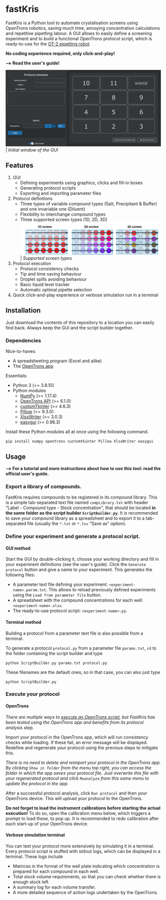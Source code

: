 # fastKris
FastKris is a Python tool to automate crystalisation screens using OpenTrons robotics, saving much time, annoying concentration calculations and repetitive pipetting labour.
A GUI allows to easily define a screening experiment and to build a functional OpenTrons protocol script, which is ready-to-use for the [OT-2 pipetting robot](https://opentrons.com/).

**No coding experience required, only click-and-play!**

**--> Read the user's guide!**

![](images/GUI_initial.png)
| _Initial window of the GUI_

## Features

1. GUI
	- Defining experiments using graphics, clicks and fill-in boxes
	- Generating protocol scripts
	- Exporting and importing parameter files
2. Protocol definitions
	- Three types of variable compound types (Salt, Precipitant & Buffer) and one invariable one (Diluent)
	- Flexibility to interchange compound types
	- Three supported screen types (1D, 2D, 3D)
	![](images/screentypes.png)
	| _Supported screen types_
3. Protocol execution
	- Protocol consistency checks
	- Tip and time saving behaviour
	- Droplet spills avoiding behaviour
	- Basic liquid level tracker
	- Automatic optimal pipette selection
4. Quick click-and-play experience or verbose simulation run in a terminal

## Installation
Just download the contents of this repository to a location you can easily find back. Always keep the GUI and the script builder together.

### Dependencies
Nice-to-haves:

- A spreadsheeting program (Excel and alike)
- The [OpenTrons app](https://opentrons.com/ot-app/)

Essentials:

- Python 3 (>= 3.8.10)
- Python modules
	- [NumPy](https://numpy.org/install/) (>= 1.17.4)
	- [OpenTrons API](https://docs.opentrons.com/v2/writing.html#installing) (>= 6.1.0)
	- [customTkinter](https://github.com/TomSchimansky/CustomTkinter) (>= 4.6.3)
	- [Pillow](https://pillow.readthedocs.io/en/stable/installation.html) (>= 9.3.0)
	- [XlsxWriter](https://xlsxwriter.readthedocs.io/getting_started.html) (>= 3.0.3)
	- [easygui](https://pypi.org/project/easygui/) (>= 0.98.3)

Install these Python modules all at once using the following command.

```
pip install numpy opentrons customtkinter Pillow XlsxWriter easygui
```
## Usage

**--> For a tutorial and more instructions about how to use this tool: read the official user's guide.**

### Export a library of compounds.
FastKris requires compounds to be registered in its compound library. This is a simple tab-separated text file named `compLibrary.txt` with header "Label - Compound type - Stock concentration", that should be located **in the same folder as the script builder `ScriptBuilder.py`**. 
It is recommended to save your compound library as a spreadsheet and to export it to a tab-separated file (usually the `*.txt` or `*.tsv` "Save as" option).
### Define your experiment and generate a protocol script.
#### GUI method
Start the GUI by double-clicking it, choose your working directory and fill in your experiment definitions (see the user's guide). Click the `Generate protocol` button and give a name to your experiment. This generates the following files:

- A parameter text file defining your experiment: `<experiment-name>.param.txt`. This allows to reload previously defined experiments using the `Load from parameter file` button.
- A spreadsheet with the compound concentrations for each well: `<experiment-name>.xlsx`.
- The ready-to-use protocol script: `<experiment-name>.py`.

#### Terminal method
Building a protocol from a parameter text file is also possible from a terminal.

To generate a protocol `protocol.py` from a parameter file `params.txt`, `cd` to the folder containing the script builder and type

```
python ScriptBuilder.py params.txt protocol.py
```
These filenames are the default ones, so in that case, you can also just type

```
python ScriptBuilder.py
```
### Execute your protocol
#### OpenTrons
*There are multiple ways to [execute an OpenTrons script](https://docs.opentrons.com/v2/writing.html#simulate-block), but FastKris has been tested using the OpenTrons app and benefits from its protocol analysis step.*

Import your protocol in the OpenTrons app, which will run consistency checks while loading. If these fail, an error message will be displayed. Redefine and regenerate your protocol using the previous steps to mitigate this.

*There is no need to delete and reimport your protocol in the OpenTrons app. By clicking `Show in folder` from the menu top right, you can access the folder in which the app saves your protocol file. Just overwrite this file with your regenerated protocol and click `Reanalyze` from this same menu to update the protocol in the app.*

After a successful protocol analysis, click `Run protocol` and then your OpenTrons device. This will upload your protocol to the OpenTrons.

**Do not forget to load the instrument calibrations before starting the actual execution!** To do so, open the calibration menu below, which triggers a prompt to load these, to pop up. It is recommended to redo calibration after each start-up of your OpenTrons device.
#### Verbose simulation terminal
You can test your protocol more extensively by simulating it in a terminal. Every protocol script is stuffed with stdout logs, which can be displayed in a terminal. These logs include

- Matrices in the format of the well plate indicating which concentration is prepared for each compound in each well.
- Total stock volume requirements, so that you can check whether there is enough stock left.
- A summary log for each volume transfer.
- A more detailed sequence of action logs undertaken by the OpenTrons.
